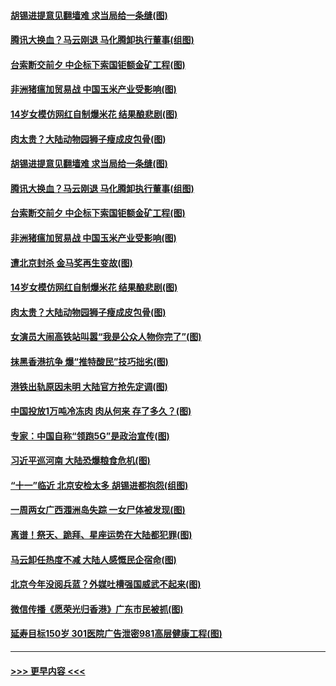 #### [胡锡进提意见翻墙难 求当局给一条缝(图)](../pages/p1/907813.md?t=09200355) 
#### [腾讯大换血？马云刚退 马化腾卸执行董事(组图)](../pages/p1/907929.md?t=09200355) 
#### [台索断交前夕 中企标下索国钜额金矿工程(图)](../pages/p1/907930.md?t=09200355) 
#### [非洲猪瘟加贸易战 中国玉米产业受影响(图)](../pages/p1/907831.md?t=09200355) 
#### [14岁女模仿网红自制爆米花 结果酿悲剧(图)](../pages/p1/907893.md?t=09200355) 
#### [肉太贵？大陆动物园狮子瘦成皮包骨(图)](../pages/p1/907880.md?t=09200355) 
#### [胡锡进提意见翻墙难 求当局给一条缝(图)](../pages/p1/907813.md?t=09200355) 
#### [腾讯大换血？马云刚退 马化腾卸执行董事(组图)](../pages/p1/907929.md?t=09200355) 
#### [台索断交前夕 中企标下索国钜额金矿工程(图)](../pages/p1/907930.md?t=09200355) 
#### [非洲猪瘟加贸易战 中国玉米产业受影响(图)](../pages/p1/907831.md?t=09200355) 
#### [遭北京封杀 金马奖再生变故(图)](../pages/p1/907903.md?t=09200355) 
#### [14岁女模仿网红自制爆米花 结果酿悲剧(图)](../pages/p1/907893.md?t=09200355) 
#### [肉太贵？大陆动物园狮子瘦成皮包骨(图)](../pages/p1/907880.md?t=09200355) 
#### [女演员大闹高铁站叫嚣“我是公众人物你完了”(图)](../pages/p1/907869.md?t=09200355) 
#### [抹黑香港抗争 爆“推特酸民”技巧拙劣(图)](../pages/p1/907852.md?t=09200355) 
#### [港铁出轨原因未明 大陆官方抢先定调(图)](../pages/p1/907812.md?t=09200355) 
#### [中国投放1万吨冷冻肉 肉从何来 存了多久？(图)](../pages/p1/907755.md?t=09200355) 
#### [专家：中国自称“领跑5G”是政治宣传(图)](../pages/p1/907794.md?t=09200355) 
#### [习近平巡河南 大陆恐爆粮食危机(图)](../pages/p1/907776.md?t=09200355) 
#### [“十一”临近 北京安检太多 胡锡进都抱怨(组图)](../pages/p1/907782.md?t=09200355) 
#### [一周两女广西涠洲岛失踪 一女尸体被发现(图)](../pages/p1/907554.md?t=09200355) 
#### [离谱！祭天、跪拜、星座运势在大陆都犯罪(图)](../pages/p1/907742.md?t=09200355) 
#### [马云卸任热度不减 大陆人感慨民企宿命(图)](../pages/p1/907681.md?t=09200355) 
#### [北京今年没阅兵蓝？外媒吐槽强国威武不起来(图)](../pages/p1/907696.md?t=09200355) 
#### [微信传播《愿荣光归香港》广东市民被抓(图)](../pages/p1/907693.md?t=09200355) 
#### [延寿目标150岁 301医院广告泄密981高层健康工程(图)](../pages/p1/907660.md?t=09200355) 

----
#### [ >>> 更早内容 <<< ](../indexes/p1-earlier.md)
